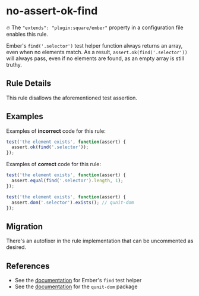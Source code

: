 # no-assert-ok-find

:fire: The `"extends": "plugin:square/ember"` property in a configuration file enables this rule.

Ember's `find('.selector')` test helper function always returns an array, even when no elements match. As a result, `assert.ok(find('.selector'))` will always pass, even if no elements are found, as an empty array is still truthy.

## Rule Details

This rule disallows the aforementioned test assertion.

## Examples

Examples of **incorrect** code for this rule:

```js
test('the element exists', function(assert) {
  assert.ok(find('.selector'));
});
```

Examples of **correct** code for this rule:

```js
test('the element exists', function(assert) {
  assert.equal(find('.selector').length, 1);
});
```

```js
test('the element exists', function(assert) {
  assert.dom('.selector').exists(); // qunit-dom
});
```

## Migration

There's an autofixer in the rule implementation that can be uncommented as desired.

## References

* See the [documentation](https://github.com/emberjs/ember-test-helpers/blob/master/API.md#find) for Ember's `find` test helper
* See the [documentation](https://github.com/simplabs/qunit-dom) for the `qunit-dom` package
